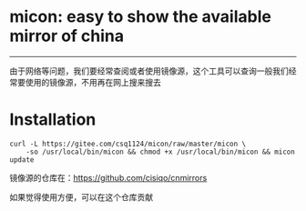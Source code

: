 # micon: easy to show the available mirror of china
---

由于网络等问题，我们要经常查阅或者使用镜像源，这个工具可以查询一般我们经常要使用的镜像源，不用再在网上搜来搜去


# Installation

```
curl -L https://gitee.com/csq1124/micon/raw/master/micon \
    -so /usr/local/bin/micon && chmod +x /usr/local/bin/micon && micon update
```

镜像源的仓库在：https://github.com/cisiqo/cnmirrors

如果觉得使用方便，可以在这个仓库贡献